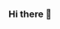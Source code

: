 ### Hi there 👋

<!--
**yusufhandogan/yusufhandogan** is a ✨ Python Coder & Developer ✨ repository because its `README.md` (this file) appears on your GitHub profile.

Here are some ideas to get you started:

- 🔭 I’m currently working as Freelancer on the <a href="https://www.upwork.com/freelancers/yusufhand">Upwork</a>
- 🌱 I’m currently learning Cloud Computing (AWS)
- 👯 I’m looking to collaborate on Data Science
- 🤔 I’m looking for help with Python, Web Dev., Data Mining, Web Scraping
- 💬 Ask me about Data Science, Web Scraping, Cloud, Python
- 📫 How to reach me: yusufhandogan@outlook.com
- 😄 Pronouns: ENG, TR, DE


[![Github Badge](https://img.shields.io/badge/-Github-000?style=quare&labelColor=000&logo=Github&logoColor=white&link=link)](https://github.com/yusufhandogan) 
[![Instagram Badge](https://img.shields.io/badge/-Instagram-C13584?style=flat-quare&labelColor=C13584&logo=instagram&logoColor=white&link=link)](https://www.instagram.com/yusufhandogann) 
[![Medium Badge](https://img.shields.io/badge/-Medium-757575?style=flat-quare&labelColor=757575&logo=Medium&logoColor=white&link=link)](https://yusufhandogan.medium.com/) 

![Github stats 2](https://github-readme-stats.vercel.app/api?username=yusufhandogan&show_icons=true&theme=radical)

-->


